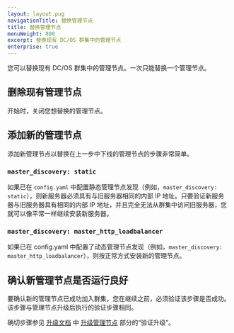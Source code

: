 ```yaml
---
layout: layout.pug
navigationTitle: 替换管理节点
title: 替换管理节点
menuWeight: 800
excerpt: 替换现有 DC/OS 群集中的管理节点
enterprise: true
---
```




您可以替换现有 DC/OS 群集中的管理节点。一次只能替换一个管理节点。

## 删除现有管理节点

开始时，关闭您想替换的管理节点。

## 添加新的管理节点

添加新管理节点以替换在上一步中下线的管理节点的步骤非常简单。

### `master_discovery: static`

如果已在 `config.yaml` 中配置静态管理节点发现（例如，`master_discovery: static`），则新服务器必须具有与旧服务器相同的内部 IP 地址。只要验证新服务器与旧服务器具有相同的内部 IP 地址，并且完全无法从群集中访问旧服务器，您就可以像平常一样继续安装新服务器。

### `master_discovery: master_http_loadbalancer`

如果已在 config.yaml 中配置了动态管理节点发现（例如，`master_discovery: master_http_loadbalancer`），则按正常方式安装新的管理节点。

## 确认新管理节点是否运行良好

要确认新的管理节点已成功加入群集，您在继续之前，必须验证该步骤是否成功。该步骤与管理节点升级后执行的验证步骤相同。

确切步骤参见 [升级文档](/cn/1.12/installing/production/upgrading/) 中 [升级管理节点](/cn/1.12/installing/production/upgrading/#dcos-masters) 部分的“验证升级”。
